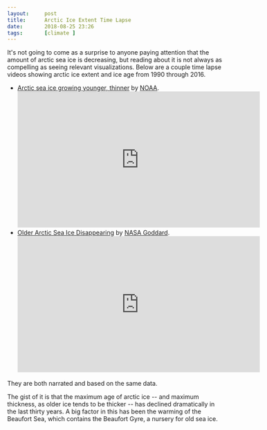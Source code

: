 ```yaml
---
layout:     post
title:      Arctic Ice Extent Time Lapse
date:       2018-08-25 23:26
tags:       [climate ]
---
```


It's not going to come as a surprise to anyone paying attention that
the amount of arctic sea ice is decreasing, but reading about it is
not always as compelling as seeing relevant visualizations. Below are
a couple time lapse videos showing arctic ice extent and ice age from
1990 through 2016.

- [Arctic sea ice growing younger,
  thinner](https://www.youtube.com/watch?v=c6jX9URzZWg) by
  [NOAA](http://www.noaa.gov/).
  <iframe width="560" height="315" src="https://www.youtube.com/embed/c6jX9URzZWg?rel=0" frameborder="0" allow="autoplay; encrypted-media" allowfullscreen></iframe>
- [Older Arctic Sea Ice
  Disappearing](https://www.youtube.com/watch?v=Vj1G9gqhkYA) by
  [NASA Goddard](https://www.nasa.gov/goddard).
  <iframe width="560" height="315" src="https://www.youtube.com/embed/Vj1G9gqhkYA?rel=0" frameborder="0" allow="autoplay; encrypted-media" allowfullscreen></iframe>

They are both narrated and based on the same data.

The gist of it is that the maximum age of arctic ice -- and maximum
thickness, as older ice tends to be thicker -- has declined
dramatically in the last thirty years. A big factor in this has been
the warming of the Beaufort Sea, which contains the Beaufort Gyre, a
nursery for old sea ice.